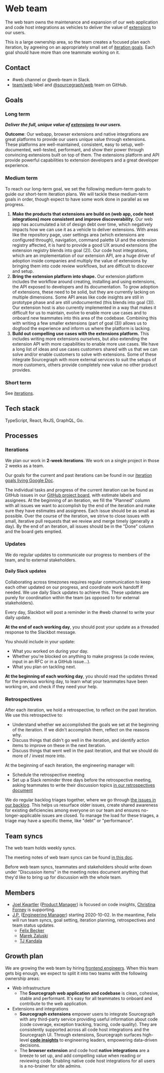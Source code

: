 # Web team

The web team owns the maintenance and expansion of our web application and code host integrations as vehicles to deliver the value of [extensions](https://docs.sourcegraph.com/extensions) to our users.

This is a large ownership area, so the team creates a focused plan each iteration, by agreeing on an appropriately small set of [iteration goals](../../../company/goals/index.md). Each goal should have more than one teammate working on it.

## Contact

- #web channel or @web-team in Slack.
- [team/web](https://github.com/sourcegraph/sourcegraph/issues/new?labels=team/web) label and [@sourcegraph/web](https://github.com/orgs/sourcegraph/teams/web) team on GitHub.

## Goals

### Long term

**_Deliver the full, unique value of [extensions](https://docs.sourcegraph.com/extensions) to our users._**

**Outcome**: Our webapp, browser extensions and native integrations are great platforms to provide our users unique value through extensions. These platforms are well-maintained, consistent, easy to setup, well-documented, well-tested, performant, and show their power through convincing extensions built on top of them. The extensions platform and API provide powerful capabilities to extension developers and a great developer experience.

### Medium term

To reach our long-term goal, we set the following medium-term goals to guide our short-term iteration plans.
We will tackle these medium-term goals in order, though expect to have some work done in parallel as we progress.

1. **Make the products that extensions are build on (web app, code host integrations) more consistent and improve discoverability.**
   Our web app has accumulated a lot of design debt over time, which negatively impacts how we can use it as a vehicle to deliver extensions.
   With areas like the repository page, user settings area (which extensions are configured through), navigation, command palette UI and the extension registry affected, it is hard to provide a good UX around extensions (the extension registry blends into goal (2)).
   Our code host integrations, which are an implementation of our extension API, are a huge driver of adoption inside companies and multiply the value of extensions by bringing them into code review workflows, but are difficult to discover and setup.
2. **Bring the extension platform into shape.**
   Our extension platform includes the workflow around creating, installing and using extensions, the API exposed to developers and its documentation.
   To grow adoption of extensions, these need to be solid, but they are currently lacking on multiple dimensions.
   Some API areas like code insights are still in prototype phase and are still undocumented (this blends into goal (3)).
   Our extension host is also currently implemented in a way that makes it difficult for us to maintain, evolve to enable more use cases and to onboard new teammates into this area of the codebase.
   Combining this with writing a few smaller extensions (part of goal (3)) allows us to dogfood the experience and inform us where the platform is lacking.
3. **Build out compelling use cases with the extensions platform.**
   This includes writing more extensions ourselves, but also extending the extension API with more capabilities to enable more use cases.
   We have a long list of ideas and use cases customers shared with us that we can solve and/or enable customers to solve with extensions.
   Some of these integrate Sourcegraph with more external services to suit the setups of more customers, others provide completely new value no other product provides.

### Short term

See [iterations](#iterations).

## Tech stack

TypeScript, React, RxJS, GraphQL, Go.

## Processes

### Iterations

We plan our work in **2-week iterations**.
We work on a single project in those 2 weeks as a team.

Our goals for the current and past iterations can be found in our [iteration goals living Google Doc](https://docs.google.com/document/d/1n9WKjieKmd2YYkNrEsOfdmxRYUrbowLWjq05phLoQ6s/edit).

The individual tasks and progress of the current iteration can be found as GitHub issues in our [GitHub project board](https://github.com/orgs/sourcegraph/projects/45?fullscreen=true), with estimate labels and assignees.
At the beginning of an iteration, we fill the "Planned" column with all issues we want to accomplish by the end of the iteration and make sure they have estimates and assignees.
Each issue should be as small as possible.
Over the course of the iteration, we strive to close issues with small, iterative pull requests that we review and merge timely (generally a day).
By the end of an iteration, all issues should be in the "Done" column and the board gets emptied.

### Updates

We do regular updates to communicate our progress to members of the team, and to external stakeholders.

#### Daily Slack updates

Collaborating across timezones requires regular communication to keep each other updated on our progress, and coordinate work handoff if needed. We use daily Slack updates to achieve this.
These updates are purely for coordination within the team (as opposed to for external stakeholders).

Every day, Slackbot will post a reminder in the #web channel to write your daily update.

**At the end of each working day**, you should post your update as a threaded response to the Slackbot message.

You should include in your update:

- What you worked on during your day.
- Whether you're blocked on anything to make progress (a code review, input in an RFC or in a GitHub issue...).
- What you plan on tackling next.

**At the beginning of each working day**, you should read the updates thread for the previous working day, to learn what your teammates have been working on, and check if they need your help.

### Retrospectives

After each iteration, we hold a retrospective, to reflect on the past iteration. We use this retrospective to:

- Understand whether we accomplished the goals we set at the beginning of the iteration. If we didn't accomplish them, reflect on the reasons why.
- Discuss things that didn't go well in the iteration, and identify action items to improve on these in the next iteration.
- Discuss things that went well in the past iteration, and that we should do more of / invest more into.

At the beginning of each iteration, the engineering manager will:

- Schedule the retrospective meeting
- Set up a Slack reminder three days before the retrospective meeting, asking teammates to write their discussion topics [in our retrospectives document](https://docs.google.com/document/d/1YW45Dksk0vIn7drhatwLyo6YbMMkS-naHcuShUi1OOw/edit#heading=h.dxt1jy5hsf1d)

We do regular backlog triages together, where we go through [the issues in our backlog](https://github.com/sourcegraph/sourcegraph/issues?q=is%3Aissue+is%3Aopen+label%3Ateam%2Fweb).
This helps us resurface older issues, create shared awareness for existing deficiencies among everyone on our team and ensures no-longer-applicable issues are closed.
To manage the load for these triages, a triage may have a specific theme, like "debt" or "performance".

## Team syncs

The web team holds weekly syncs.

The meeting notes of web team syncs can be found [in this doc](https://docs.google.com/document/u/1/d/1IUsjbtYdGiAHvRUB1yf4eqnynin9WsxFR2zFCMm78jw/edit#).

Before web team syncs, teammates and stakeholders should write down under "Discussion items" in the meeting notes document anything that they'd like to bring up for discussion with the whole team.

## Members

- [Joel Kwartler](../../../company/team/index.md#joel-kwartler-he-him) ([Product Manager](../../product/roles/product_manager.md)) is focused on code insights, [Christina Forney](../../../company/team/index.md#christina-forney-she-her) is supporting.
- [J.P.](../../../company/team/index.md#todo) ([Engineering Manager](../roles.md#engineering-manager)) starting 2020-10-02. In the meantime, Felix will run team syncs, goal setting, iteration planning, retrospectives and team status updates.
  - [Felix Becker](../../../company/team/index.md#felix-becker)
  - [Marek Zaluski](../../../company/team/index.md#marek-zaluski)
  - [TJ Kandala](../../../company/team/index.md#tharuntej-kandala-he-him)

## Growth plan

We are growing the web team by hiring [frontend engineers](https://github.com/sourcegraph/careers/blob/master/job-descriptions/software-engineer-frontend.md). When this team gets big enough, we expect to split it into two teams with the following ownership areas:

- Web infrastructure
  - The **Sourcegraph web application and codebase** is clean, cohesive, stable and performant. It's easy for all teammates to onboard and contribute to the web application.
- Extensions and integrations
  - **Sourcegraph extensions** empower users to integrate Sourcegraph with any third-party service providing useful information about code (code coverage, exception tracking, tracing, code quality). They are consistently supported across all code host integrations and the Sourcegraph UI. Through extensions, Sourcegraph surfaces high-level [**code insights**](https://docs.google.com/document/d/1EHzor6I1GhVVIpl70mH-c10b1tNEl_p1xRMJ9qHQfoc/edit) to engineering leaders, empowering data-driven decisions.
  - The **browser extension** and code host **native integrations** are a breeze to set up, and add compelling value when reading or reviewing code. Enabling native code host integrations for all users is a no-brainer for site admins.

